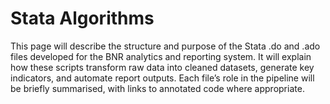 # Stata Algorithms
This page will describe the structure and purpose of the Stata .do and .ado files developed for the BNR analytics and reporting system. It will explain how these scripts transform raw data into cleaned datasets, generate key indicators, and automate report outputs. Each file’s role in the pipeline will be briefly summarised, with links to annotated code where appropriate.
